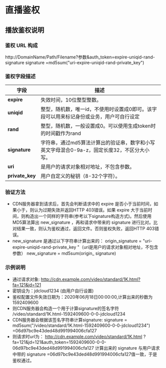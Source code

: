 # 直播鉴权

## 播放鉴权说明

### 鉴权 URL 构成

http://DomainName/Path/Filename?参数&auth_token=expire-uniqid-rand-signature
signature =md5sum("uri-expire-uniqid-rand-private_key")

### 鉴权字段描述

|字段|描述|
|---|---|
|**expire**|失效时间，10位整型整数。|
|**uniqid**|整型，随机数，唯一id，不使用时设置成0即可。该字段可以用来标记身份或业务，用户可自行设定|
|**rand**|整型，随机数，一般设置成0。可以使用生成token时的时间戳作为rand|
|**signature**|字符串，通过md5算法计算出的验证串，数字和小写英文字母混合0-9a-z，固定长度32，不区分大小写。|
|**uri**|是用户的请求对象相对地址，不包含参数。|
|**private_key**|用户自定义的秘钥（8-32个字符）。|

### 验证方法

- CDN服务器拿到请求后，首先会判断请求中的 expire 是否小于当前时间，如果小于，则认为过期失效并返回HTTP 403错误。如果 expire 大于当前时间，则构造出一个同样的字符串(参考以下signature构造方式)。然后使用MD5算法算出 new_signature ，再和请求中带来的 signature 进行比对。比对结果一致，则认为鉴权通过，返回文件。否则鉴权失败，返回HTTP 403错误。
- new_signature 是通过以下字符串计算出来的：
origin_signature = "uri-expire-uniqid-rand-private_key "（uri是用户的请求对象相对地址，不包含参数）
new_signature = md5sum(origin_ signature)

### 示例说明

- 通过请求对象:
http://cdn.example.com/video/standard/1K.html?fa=121&jd=121
- 密钥设为：jdcloud1234 (由用户自行设置)
- 鉴权配置文件失效日期为：2020年06月18日00:00:00,计算出来的秒数为1592409600
- 则CDN服务器会构造一个用于计算signature的签名字符
/video/standard/1K.html-1592409600-0-0-jdcloud1234
- CDN服务器会根据该签名字符串计算signature:
signature = md5sum("/video/standard/1K.html-1592409600-0-0-jdcloud1234") =06d97bc9e43ded48d991994006cfa127
- 则请求时url为：
http://cdn.example.com/video/standard/1K.html ?fa=121&jd=121&auth_token=1592409600-0-0-06d97bc9e43ded48d991994006cfa127
计算出来的 signature 与用户请求中带的 signature =06d97bc9e43ded48d991994006cfa127值一致，于是鉴权通过。
